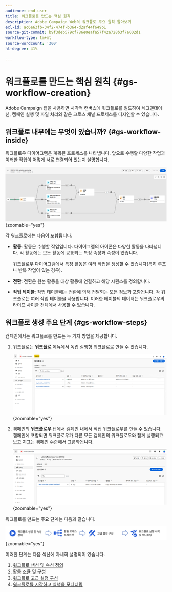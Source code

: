 ```yaml
---
audience: end-user
title: 워크플로를 만드는 핵심 원칙
description: Adobe Campaign Web의 워크플로 주요 원칙 알아보기
exl-id: ac6e63fb-34f2-474f-b364-d2af44f649b1
source-git-commit: b9f3deb579cf786e0eafa57f42a728b3f7a002d1
workflow-type: tm+mt
source-wordcount: '300'
ht-degree: 41%

---
```


# 워크플로를 만드는 핵심 원칙 {#gs-workflow-creation}

Adobe Campaign 웹을 사용하면 시각적 캔버스에 워크플로를 빌드하여 세그멘테이션, 캠페인 실행 및 파일 처리와 같은 크로스 채널 프로세스를 디자인할 수 있습니다.

## 워크플로 내부에는 무엇이 있습니까? {#gs-workflow-inside}

워크플로우 다이어그램은 계획된 프로세스를 나타냅니다. 앞으로 수행할 다양한 작업과 이러한 작업이 어떻게 서로 연결되어 있는지 설명합니다.

![작업 및 해당 연결을 보여 주는 워크플로 예제 다이어그램](assets/workflow-example.png){zoomable="yes"}

각 워크플로에는 다음이 포함됩니다.

* **활동**: 활동은 수행할 작업입니다. 다이어그램의 아이콘은 다양한 활동을 나타냅니다. 각 활동에는 모든 활동에 공통되는 특정 속성과 속성이 있습니다.

  워크플로우 다이어그램에서 특정 활동은 여러 작업을 생성할 수 있습니다(특히 루프나 반복 작업이 있는 경우).

* **전환**: 전환은 원본 활동을 대상 활동에 연결하고 해당 시퀀스를 정의합니다.

* **작업 테이블**: 작업 테이블에는 전환에 의해 전달되는 모든 정보가 포함됩니다. 각 워크플로는 여러 작업 테이블을 사용합니다. 이러한 테이블의 데이터는 워크플로우의 라이프 사이클 전체에서 사용할 수 있습니다.

## 워크플로 생성 주요 단계 {#gs-workflow-steps}

캠페인에서는 워크플로를 만드는 두 가지 방법을 제공합니다.

1. 워크플로는 **워크플로** 메뉴에서 독립 실행형 워크플로로 만들 수 있습니다.

   ![독립 실행형 워크플로우를 만들기 위한 인터페이스의 스크린샷](assets/create-a-standalone-wf.png){zoomable="yes"}

1. 캠페인의 **워크플로우** 탭에서 캠페인 내에서 직접 워크플로우를 만들 수 있습니다. 캠페인에 포함되면 워크플로우가 다른 모든 캠페인의 워크플로우와 함께 실행되고 보고 지표는 캠페인 수준에서 그룹화됩니다.

   ![캠페인 내에서 워크플로우를 만들기 위한 인터페이스의 스크린샷](assets/create-a-wf-from-a-campaign.png){zoomable="yes"}

워크플로를 만드는 주요 단계는 다음과 같습니다.

![워크플로 만들기 프로세스를 보여 주는 다이어그램](assets/workflow-creation-process.png){zoomable="yes"}

이러한 단계는 다음 섹션에 자세히 설명되어 있습니다.

1. [워크플로 생성 및 속성 정의](create-workflow.md)
1. [활동 조율 및 구성](orchestrate-activities.md)
1. [워크플로 고급 설정 구성](workflow-settings.md)
1. [워크플로를 시작하고 실행을 모니터링](start-monitor-workflows.md)